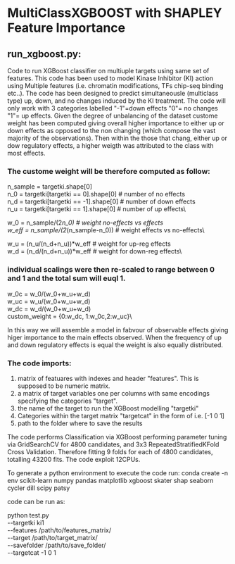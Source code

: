 # MultiClassXGBOOST with SHAPLEY Feature Importance

## run_xgboost.py:

Code to run XGBoost classifier on multiuple targets using same set of features.
This code has been used to model Kinase Inhibitor (KI) action using Multiple features (i.e. chromatin modifications, TFs chip-seq binding etc..).
The code has been designed to predict simultaneousle (multiclass type) up, down, and no changes induced by the KI treatment. 
The code will only work with 3 categories labelled "-1"=down effects "0"= no changes "1"= up effects.
Given the degree of unbalancing of the dataset custome weight has been computed giving overall higher importance to either up or down effects as opposed to the non changing (which compose the vast majority of the observations). Then within the those that chang, either up or dow regulatory effects, a higher weigth was attributed to the class with most effects.

### The custome weight will be therefore computed as follow:

n_sample = targetki.shape[0]\
n_0 = targetki[targetki == 0].shape[0] # number of no effects\
n_d = targetki[targetki == -1].shape[0] # number of down effects\
n_u = targetki[targetki == 1].shape[0] # number of up effects\

w_0 = n_sample/(2*n_0) # weight no-effects vs effects\
w_eff = n_sample/(2*(n_sample-n_0))  # weight effects vs no-effects\

w_u = (n_u/(n_d+n_u))*w_eff # weight for up-reg effects\
w_d = (n_d/(n_d+n_u))*w_eff # weight for down-reg effects\

### individual scalings were then re-scaled to range between 0 and 1 and the total sum will euql 1.
w_0c = w_0/(w_0+w_u+w_d)\
w_uc = w_u/(w_0+w_u+w_d)\
w_dc = w_d/(w_0+w_u+w_d)\
custom_weight = {0:w_dc, 1:w_0c,2:w_uc}\

In this way we will assemble a model in fabvour of observable effects giving higer importance to the main effects observed.
When the frequency of up and down regulatory effects is equal the weight is also equally distributed.


### The code imports:

1. matrix of featuares with indexes and header "features". This is supposed to be numeric matrix.
2. a matrix of target variables one per columns with same encodings specifying the categories "target".
3. the name of the target to run the XGBoost modelling "targetki"
4. Categories within the target matrix "targetcat" in the form of i.e. [-1 0 1]
5. path to the folder where to save the results

The code performs Classification via XGBoost performing parameter tuning via GridSearchCV for 4800 candidates, and 3x3 RepeatedStratifiedKFold Cross Validation. Therefore fitting 9 folds for each of 4800 candidates, totalling 43200 fits.
The code exploit 12CPUs.


To generate a python environment to execute the code run:
conda create -n env scikit-learn numpy pandas matplotlib xgboost skater shap seaborn cycler dill scipy patsy

code can be run as:

python test.py \
--targetki ki1 \
--features /path/to/features_matrix/ \
--target /path/to/target_matrix/ \
--savefolder /path/to/save_folder/ \
--targetcat -1 0 1
